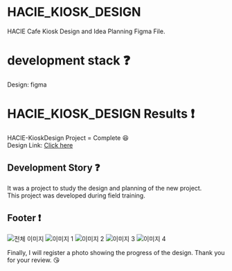 # HACIE_KIOSK_DESIGN
HACIE Cafe Kiosk Design and Idea Planning Figma File.

# development stack :question:

Design: figma

# HACIE_KIOSK_DESIGN Results :exclamation:

HACIE-KioskDesign Project = Complete :laughing: <br />
Design Link: [Click here](https://www.figma.com/design/zphVmbna3TpnAATDDUkRdK/%ED%95%98%EC%8B%9C%EC%97%90-%EC%B9%B4%ED%8E%98-%ED%82%A4%EC%98%A4%EC%8A%A4%ED%81%AC-%EB%94%94%EC%9E%90%EC%9D%B8?node-id=0-1&t=a0wymi1qs0mPHMCu-1)


## Development Story :question:

It was a project to study the design and planning of the new project. <br />
This project was developed during field training.

## Footer :exclamation:
<!--
Click [here](#) to visit my project.
-->
![전체 이미지](https://github.com/user-attachments/assets/7fe1c419-f385-4d23-9eb2-302a3123d9e5)
![이미지 1](https://github.com/user-attachments/assets/52ec5e8d-3a6c-43a6-831a-80c0c5fbbd92)
![이미지 2](https://github.com/user-attachments/assets/5caf6305-71d5-4c8c-9a7b-f23991e0d26e)
![이미지 3](https://github.com/user-attachments/assets/629b4c84-cd22-411e-8557-5bdea4b18794)
![이미지 4](https://github.com/user-attachments/assets/0c764204-ae1b-4c9d-96c7-48c8d3e1d132)



Finally, I will register a photo showing the progress of the design. Thank you for your review. 😘


